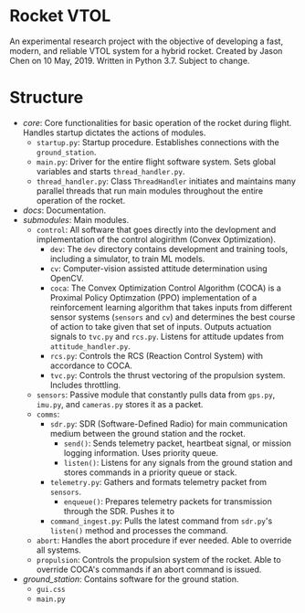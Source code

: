 # Rocket VTOL
An experimental research project with the objective of developing a fast, modern, and reliable VTOL system for a hybrid rocket.
Created by Jason Chen on 10 May, 2019. Written in Python 3.7. Subject to change.

# Structure
- *core*: Core functionalities for basic operation of the rocket during flight. Handles startup dictates the actions of modules.
    - `startup.py`: Startup procedure. Establishes connections with the `ground_station`.
    - `main.py`: Driver for the entire flight software system. Sets global variables and starts `thread_handler.py`.
    - `thread_handler.py`: Class `ThreadHandler` initiates and maintains many parallel threads that run main modules throughout the entire operation of the rocket.
- *docs*: Documentation.
- *submodules*: Main modules.
    - `control`: All software that goes directly into the devlopment and implementation of the control alogirithm (Convex Optimization).
        - `dev`: The `dev` directory contains development and training tools, including a simulator, to train ML models.
        - `cv`: Computer-vision assisted attitude determination using OpenCV.
        - `coca`: The Convex Optimization Control Algorithm (COCA) is a Proximal Policy Optimzation (PPO) implementation of a reinforcement learning algorithm that takes inputs from different sensor systems (`sensors` and `cv`) and determines the best course of action to take given that set of inputs. Outputs actuation signals to `tvc.py` and `rcs.py`. Listens for attitude updates from `attitude_handler.py`.
        - `rcs.py`: Controls the RCS (Reaction Control System) with accordance to COCA.
        - `tvc.py`: Controls the thrust vectoring of the propulsion system. Includes throttling.
    - `sensors`: Passive module that constantly pulls data from `gps.py`, `imu.py`, and `cameras.py` stores it as a packet.
    - `comms`:
        - `sdr.py`: SDR (Software-Defined Radio) for main communication medium between the ground station and the rocket.
            - `send()`: Sends telemetry packet, heartbeat signal, or mission logging information. Uses priority queue.
            - `listen()`: Listens for any signals from the ground station and stores commands in a priority queue or stack.
        - `telemetry.py`: Gathers and formats telemetry packet from `sensors`.
            - `enqueue()`: Prepares telemetry packets for transmission through the SDR. Pushes it to
        - `command_ingest.py`: Pulls the latest command from `sdr.py`'s `listen()` method and processes the command.
    - `abort`: Handles the abort procedure if ever needed. Able to override all systems.
    - `propulsion`: Controls the propulsion system of the rocket. Able to override COCA's commands if an abort command is issued. 
- *ground_station*: Contains software for the ground station.
    - `gui.css`
    - `main.py`
